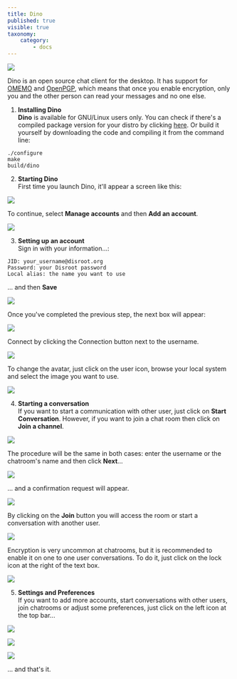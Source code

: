 ```yaml
---
title: Dino
published: true
visible: true
taxonomy:
    category:
        - docs
---
```

![](en/dino.svg)<br>

Dino is an open source chat client for the desktop. It has support for [OMEMO](https://en.wikipedia.org/wiki/OMEMO) and [OpenPGP](https://en.wikipedia.org/wiki/Pretty_Good_Privacy#OpenPGP), which means that once you enable encryption, only you and the other person can read your messages and no one else.

1. **Installing Dino**<br>
**Dino** is available for GNU/Linux users only. You can check if there's a compiled package version for your distro by clicking [here](https://github.com/dino/dino/wiki/Distribution-Packages). Or build it yourself by downloading the code and compiling it from the command line:
```
./configure
make
build/dino
```

2. **Starting Dino**<br>
First time you launch Dino, it'll appear a screen like this:

![](en/01.png)

To continue, select **Manage accounts** and then **Add an account**.

![](en/02.png)

3. **Setting up an account**<br>
Sign in with your information...:<br>
```
JID: your_username@disroot.org
Password: your Disroot password
Local alias: the name you want to use
```
... and then **Save**

![](en/03.png)

Once you've completed the previous step, the next box will appear:

![](en/04.png)

Connect by clicking the Connection button next to the username.

![](en/05.png)

To change the avatar, just click on the user icon, browse your local system and select the image you want to use.

![](en/06.png)


4. **Starting a conversation**<br>
If you want to start a communication with other user, just click on **Start Conversation**. However, if you want to join a chat room then click on **Join a channel**.

![](en/08.png)

The procedure will be the same in both cases: enter the username or the chatroom's name and then click **Next**...

![](en/09.png)

... and a confirmation request will appear.

![](en/10.png)

By clicking on the **Join** button you will access the room or start a conversation with another user.

![](en/12.png)

Encryption is very uncommon at chatrooms, but it is recommended to enable it on one to one user conversations. To do it, just click on the lock icon at the right of the text box.

![](es/13.png)

5. **Settings and Preferences**<br>
If you want to add more accounts, start conversations with other users, join chatrooms or adjust some preferences, just click on the left icon at the top bar...

![](en/13.png)


![](en/14.png)


![](en/15.png)


... and that's it.
